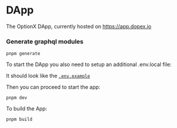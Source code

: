 # DApp

The OptionX DApp, currently hosted on https://app.dopex.io

### Generate graphql modules

```
pnpm generate
```

To start the DApp you also need to setup an additional .env.local file:

It should look like the [`.env.example`](/.env.example)

Then you can proceed to start the app:

```
pnpm dev
```

To build the App:

```
pnpm build
```
